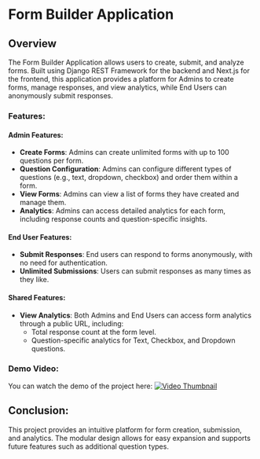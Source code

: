 
# Form Builder Application

## Overview

The Form Builder Application allows users to create, submit, and analyze forms. Built using Django REST Framework for the backend and Next.js for the frontend, this application provides a platform for Admins to create forms, manage responses, and view analytics, while End Users can anonymously submit responses.

### Features:

#### Admin Features:
- **Create Forms**: Admins can create unlimited forms with up to 100 questions per form.
- **Question Configuration**: Admins can configure different types of questions (e.g., text, dropdown, checkbox) and order them within a form.
- **View Forms**: Admins can view a list of forms they have created and manage them.
- **Analytics**: Admins can access detailed analytics for each form, including response counts and question-specific insights.

#### End User Features:
- **Submit Responses**: End users can respond to forms anonymously, with no need for authentication.
- **Unlimited Submissions**: Users can submit responses as many times as they like.

#### Shared Features:
- **View Analytics**: Both Admins and End Users can access form analytics through a public URL, including:
  - Total response count at the form level.
  - Question-specific analytics for Text, Checkbox, and Dropdown questions.

### Demo Video:
You can watch the demo of the project here:
[![Video Thumbnail](https://github.com/user-attachments/assets/006c992c-3280-43ec-8b93-62f1e11d5972)]((https://github.com/user-attachments/assets/006c992c-3280-43ec-8b93-62f1e11d5972))



## Conclusion:
This project provides an intuitive platform for form creation, submission, and analytics. The modular design allows for easy expansion and supports future features such as additional question types.
